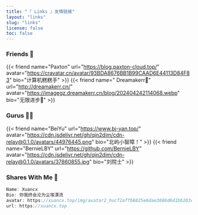 ```yaml
---
title: "『 Links 』友情链接"
layout: "links"
slug: "links"
license: false
toc: false
---
```

### Friends 👋
{{< friend name="Paxton" url="https://blog.paxton-cloud.top/" avatar="https://cravatar.cn/avatar/93BDA8676BB1B99CAAD6E44113D84F83" bio="计算机糕糕手" >}}
{{< friend name=" Dreamakerr🐑" url="http://dreamakerr.cn/" avatar="https://imagegz.dreamakerr.cn/blog/202404242114068.webp" bio="无限进步🐑" >}}

### Gurus 🧙‍♂️
{{< friend name="BeiYu" url="https://www.bj-yan.top/" avatar="https://cdn.jsdelivr.net/gh/qin2dim/cdn-relay@0.1.0/avatars/44976445.png" bio="北屿小智障！" >}}
{{< friend name="BernieLBY" url="https://github.com/BernieLBY" avatar="https://cdn.jsdelivr.net/gh/qin2dim/cdn-relay@0.1.0/avatars/37860855.jpg" bio="刘院士" >}}

### Shares With Me 💖

```c
Name: Xuancx
Bio: 你我终会沦为尘埃漂流
avatar: https://xuancx.top/img/avatar2_hucf2affb6825e6dae3886d6d1bb203d1a_137824_300x0_resize_q75_box.jpg
url: https://xuancx.top
```
